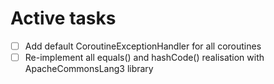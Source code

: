 # Active tasks
- [ ] Add default CoroutineExceptionHandler for all coroutines
- [ ] Re-implement all equals() and hashCode() realisation with ApacheCommonsLang3 library